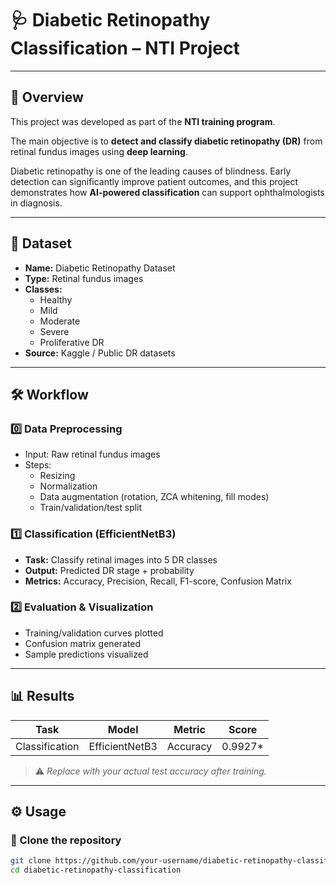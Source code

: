 # 🩺 Diabetic Retinopathy Classification – NTI Project  

---

## 📌 Overview  
This project was developed as part of the **NTI training program**.  

The main objective is to **detect and classify diabetic retinopathy (DR)** from retinal fundus images using **deep learning**.  

Diabetic retinopathy is one of the leading causes of blindness. Early detection can significantly improve patient outcomes, and this project demonstrates how **AI-powered classification** can support ophthalmologists in diagnosis.  

---

## 📂 Dataset  
- **Name:** Diabetic Retinopathy Dataset  
- **Type:** Retinal fundus images  
- **Classes:**  
  - Healthy  
  - Mild  
  - Moderate  
  - Severe  
  - Proliferative DR  
- **Source:** Kaggle / Public DR datasets  

---

## 🛠 Workflow  

### 0️⃣ Data Preprocessing  
- Input: Raw retinal fundus images  
- Steps:  
  - Resizing  
  - Normalization  
  - Data augmentation (rotation, ZCA whitening, fill modes)  
  - Train/validation/test split  

### 1️⃣ Classification (EfficientNetB3)  
- **Task:** Classify retinal images into 5 DR classes  
- **Output:** Predicted DR stage + probability  
- **Metrics:** Accuracy, Precision, Recall, F1-score, Confusion Matrix  

### 2️⃣ Evaluation & Visualization  
- Training/validation curves plotted  
- Confusion matrix generated  
- Sample predictions visualized  

---

## 📊 Results  
| Task          | Model           | Metric   | Score   |  
|---------------|----------------|----------|---------|  
| Classification | EfficientNetB3 | Accuracy | 0.9927* |  

> ⚠️ *Replace with your actual test accuracy after training.*  

---

## ⚙️ Usage  

### 🔹 Clone the repository  
```bash
git clone https://github.com/your-username/diabetic-retinopathy-classification.git
cd diabetic-retinopathy-classification
